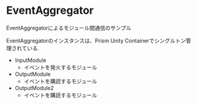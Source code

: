 # EventAggregator

EventAggregatorによるモジュール間通信のサンプル

EventAggregatorのインスタンスは、Prism Unity Containerでシングルトン管理されている.

- InputModule
    - イベントを発火するモジュール
- OutputModule
    - イベントを購読するモジュール
- OutputModule2
    - イベントを購読するモジュール
